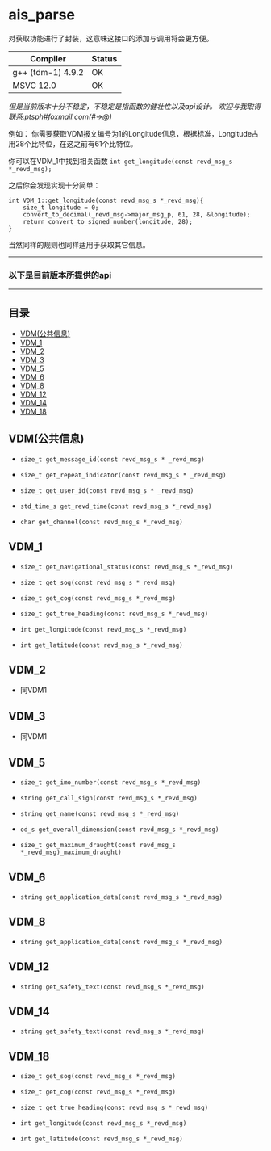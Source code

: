 # ais_parse

对获取功能进行了封装，这意味这接口的添加与调用将会更方便。

| Compiler     |  Status   |
|--------|--------|
| g++ (tdm-1) 4.9.2 | OK |
| MSVC 12.0 | OK |

*但是当前版本十分不稳定，不稳定是指函数的健壮性以及api设计。*
*欢迎与我取得联系:ptsph#foxmail.com(#->@)*

例如：
你需要获取VDM报文编号为1的Longitude信息，根据标准，Longitude占用28个比特位，在这之前有61个比特位。

你可以在VDM_1中找到相关函数 `int get_longitude(const revd_msg_s *_revd_msg);`

之后你会发现实现十分简单：

	int VDM_1::get_longitude(const revd_msg_s *_revd_msg){
		size_t longitude = 0;
		convert_to_decimal(_revd_msg->major_msg_p, 61, 28, &longitude);
		return convert_to_signed_number(longitude, 28);
	}

当然同样的规则也同样适用于获取其它信息。

----------

### 以下是目前版本所提供的api

----------

## 目录

* [VDM(公共信息)](#VDM(公共信息))
* [VDM_1](#VDM_1) 
* [VDM_2](#VDM_2) 
* [VDM_3](#VDM_3)
* [VDM_5](#VDM_5)
* [VDM_6](#VDM_6)
* [VDM_8](#VDM_8)
* [VDM_12](#VDM_12)
* [VDM_14](#VDM_14)
* [VDM_18](#VDM_18)


## VDM(公共信息)

* `size_t get_message_id(const revd_msg_s * _revd_msg)`

* `size_t get_repeat_indicator(const revd_msg_s * _revd_msg)`

* `size_t get_user_id(const revd_msg_s * _revd_msg)`

* `std_time_s get_revd_time(const revd_msg_s *_revd_msg)`

* `char get_channel(const revd_msg_s *_revd_msg)`

## VDM_1

* `size_t get_navigational_status(const revd_msg_s *_revd_msg)`

* `size_t get_sog(const revd_msg_s *_revd_msg)`

* `size_t get_cog(const revd_msg_s *_revd_msg)`

* `size_t get_true_heading(const revd_msg_s *_revd_msg)`

* `int get_longitude(const revd_msg_s *_revd_msg)`

* `int get_latitude(const revd_msg_s *_revd_msg)`


## VDM_2

* 同VDM1

## VDM_3

* 同VDM1

## VDM_5

* `size_t get_imo_number(const revd_msg_s *_revd_msg)`

* `string get_call_sign(const revd_msg_s *_revd_msg)`

* `string get_name(const revd_msg_s *_revd_msg)`

* `od_s get_overall_dimension(const revd_msg_s *_revd_msg)`

* `size_t get_maximum_draught(const revd_msg_s *_revd_msg)_maximum_draught)`


## VDM_6

* `string get_application_data(const revd_msg_s *_revd_msg)`

## VDM_8

* `string get_application_data(const revd_msg_s *_revd_msg)`

## VDM_12

* `string get_safety_text(const revd_msg_s *_revd_msg)`

## VDM_14

* `string get_safety_text(const revd_msg_s *_revd_msg)`

## VDM_18

* `size_t get_sog(const revd_msg_s *_revd_msg)`

* `size_t get_cog(const revd_msg_s *_revd_msg)`

* `size_t get_true_heading(const revd_msg_s *_revd_msg)`

* `int get_longitude(const revd_msg_s *_revd_msg)`

* `int get_latitude(const revd_msg_s *_revd_msg)`
